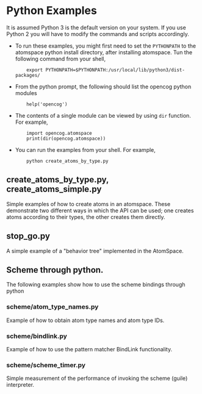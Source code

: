 # Python Examples

It is assumed Python 3 is the default version on your system. If you
use Python 2 you will have to modify the commands and scripts
accordingly.

* To run these examples, you might first need to set the `PYTHONPATH` to the
  atomspace python install directory, after installing atomspace. Tun the
  following command from your shell,
  ```
      export PYTHONPATH=$PYTHONPATH:/usr/local/lib/python3/dist-packages/
  ```

* From the python prompt, the following should list the opencog python modules
  ```
      help('opencog')
  ```

* The contents of a single module can be viewed by using `dir` function.
  For example,
  ```
      import opencog.atomspace
      print(dir(opencog.atomspace))
  ```

* You can run the examples from your shell. For example,
  ```
      python create_atoms_by_type.py
  ```
  
## create_atoms_by_type.py, create_atoms_simple.py
Simple examples of how to create atoms in an atomspace.  These
demonstrate two different ways in which the API can be used; one
creates atoms according to their types, the other creates them
directly.

## stop_go.py
A simple example of a "behavior tree" implemented in the AtomSpace.

## Scheme through python.
The following examples show how to use the scheme bindings through python

### scheme/atom_type_names.py
Example of how to obtain atom type names and atom type IDs.

### scheme/bindlink.py
Example of how to use the pattern matcher BindLink functionality.

### scheme/scheme_timer.py
Simple measurement of the performance of invoking the scheme (guile)
interpreter.
